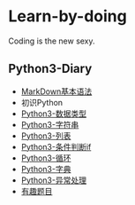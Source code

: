 # Learn-by-doing
Coding is the new sexy.
## Python3-Diary
* [MarkDown基本语法](https://github.com/tywcx/Learn-by-doing/blob/main/MarkDown%E5%9F%BA%E6%9C%AC%E8%AF%AD%E6%B3%95.md) 
* 初识Python
* [Python3-数据类型](https://github.com/tywcx/Learn-by-doing/blob/main/Python3-%E6%95%B0%E6%8D%AE%E7%B1%BB%E5%9E%8B.md)
* [Python3-字符串](https://github.com/tywcx/Learn-by-doing/blob/main/Python3-%E5%AD%97%E7%AC%A6%E4%B8%B2.md)
* [Python3-列表](https://github.com/tywcx/Learn-by-doing/blob/main/Python3-%E5%88%97%E8%A1%A8.md)
* [Python3-条件判断if](https://github.com/tywcx/Learn-by-doing/blob/main/Python3-%E6%9D%A1%E4%BB%B6%E5%88%A4%E6%96%ADif.md)
* [Python3-循环](https://github.com/tywcx/Learn-by-doing/blob/main/Python3-%E5%BE%AA%E7%8E%AF.md)
* [Python3-字典](https://github.com/tywcx/Learn-by-doing/blob/main/Python3-%E5%AD%97%E5%85%B8.md)
* [Python3-异常处理](https://github.com/tywcx/Learn-by-doing/blob/main/Python3-%E5%BC%82%E5%B8%B8%E5%A4%84%E7%90%86.md)
* [有趣题目](https://github.com/tywcx/Learn-by-doing/blob/main/%E9%80%BB%E8%BE%91%E6%9E%9A%E4%B8%BE%E9%A2%98%E7%9B%AE.md)
